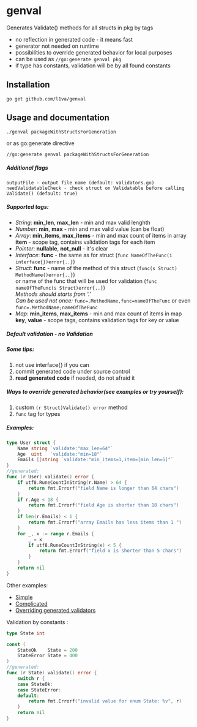 # genval
Generates Validate() methods for all structs in pkg by tags
- no reflection in generated code - it means fast  
- generator not needed on runtime
- possibilities to override generated behavior for local purposes
- can be used as `//go:generate genval pkg` 
- if type has constants, validation will be by all found constants 

Installation
------------
    go get github.com/l1va/genval

Usage and documentation
------
    ./genval packageWithStructsForGeneration  
or as go:generate directive  

    //go:generate genval packageWithStructsForGeneration

##### Additional flags
    outputFile - output file name (default: validators.go)
    needValidatableCheck - check struct on Validatable before calling Validate() (default: true)

##### Supported tags:
- *String*: **min_len**, **max_len** - min and max valid lenghth 
- *Number*: **min**, **max** - min and max valid value (can be float)
- *Array*:  **min_items**, **max_items** - min and max count of items in array  
    **item** - scope tag, contains validation tags for each item
- *Pointer*: **nullable**, **not_null** - it's clear
- *Interface*: **func** - the same as for struct (`func NameOfTheFunc(i interface{})error{..}`)
- *Struct*: **func** - name of the method of this struct (`func(s Struct) MethodName()error{..}`)  
    or name of the func that will be used for validation (`func nameOfTheFunc(s Struct)error{..}`)      
    *Methods should starts from '.'*  
    *Can be used not once:* `func=.MethodName,func=nameOfTheFunc` or even `func=.MethodName;nameOfTheFunc`    
- *Map*: **min_items**, **max_items** - min and max count of items in map  
    **key**, **value** - scope tags, contains validation tags for key or value 

##### Default validation - no Validation    

##### Some tips:
1. not use interface{} if you can
2. commit generated code under source control
3. **read generated code** if needed, do not afraid it

##### Ways to override generated behavior(see examples or try yourself): 
1. custom `(r Struct)Validate() error` method
2. `func` tag for types

##### Examples:
```go
type User struct {
    Name string `validate:"max_len=64"`
    Age  uint   `validate:"min=18"`
    Emails []string `validate:"min_items=1,item=[min_len=5]"`
}
//generated:
func (r User) validate() error {
    if utf8.RuneCountInString(r.Name) > 64 {
        return fmt.Errorf("field Name is longer than 64 chars")
    }
    if r.Age < 18 {
        return fmt.Errorf("field Age is shorter than 18 chars")
    }
    if len(r.Emails) < 1 {
        return fmt.Errorf("array Emails has less items than 1 ")
    }
    for _, x := range r.Emails {
        _ = x
        if utf8.RuneCountInString(x) < 5 {
            return fmt.Errorf("field x is shorter than 5 chars")
        }
    }
    return nil
}
```
Other examples:
- [Simple](https://github.com/l1va/genval/tree/master/examples/simple)
- [Complicated](https://github.com/l1va/genval/tree/master/examples/complicated)
- [Overriding generated validators](https://github.com/l1va/genval/tree/master/examples/overriding)

Validation by constants :
```go
type State int

const (
    StateOk    State = 200
    StateError State = 400
)
//generated:
func (r State) validate() error {
    switch r {
    case StateOk:
    case StateError:
    default:
        return fmt.Errorf("invalid value for enum State: %v", r)
    }
    return nil
}
```